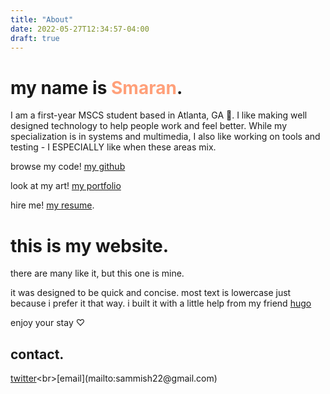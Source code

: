 ```yaml
---
title: "About"
date: 2022-05-27T12:34:57-04:00
draft: true
---
```

# my name is <span style="color:#ffa07a">Smaran</span>.
I am a first-year MSCS student based in Atlanta, GA 🐝. I like making well designed technology to help people work and feel better. While my specialization is in systems and multimedia, I also like working on tools and testing - I ESPECIALLY like when these areas mix.

browse my code! [my github](https://github.com/smaran-m)

look at my art! [my portfolio](https://sammi.sh)

hire me! [my resume](/docs/SmaranMishraResume.pdf).

# this is my website.
there are many like it, but this one is mine.

it was designed to be quick and concise. most text is lowercase just because i prefer it that way.
i built it with a little help from my friend [hugo](https://gohugo.io/)

enjoy your stay ♡

## contact.
[twitter](https://www.twitter.com/smaran_)<br>[email](mailto:sammish22@gmail.com)